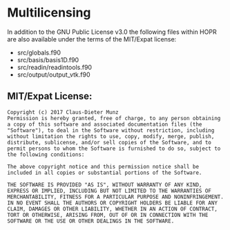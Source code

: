 # Multilicensing

In addition to the GNU Public License v3.0 the following files
within HOPR are also available under the terms of the MIT/Expat license:

- src/globals.f90
- src/basis/basis1D.f90
- src/readin/readintools.f90
- src/output/output_vtk.f90

## MIT/Expat License:
```
Copyright (c) 2017 Claus-Dieter Munz
Permission is hereby granted, free of charge, to any person obtaining a copy of this software and associated documentation files (the "Software"), to deal in the Software without restriction, including without limitation the rights to use, copy, modify, merge, publish, distribute, sublicense, and/or sell copies of the Software, and to permit persons to whom the Software is furnished to do so, subject to the following conditions:

The above copyright notice and this permission notice shall be included in all copies or substantial portions of the Software.

THE SOFTWARE IS PROVIDED "AS IS", WITHOUT WARRANTY OF ANY KIND, EXPRESS OR IMPLIED, INCLUDING BUT NOT LIMITED TO THE WARRANTIES OF MERCHANTABILITY, FITNESS FOR A PARTICULAR PURPOSE AND NONINFRINGEMENT. IN NO EVENT SHALL THE AUTHORS OR COPYRIGHT HOLDERS BE LIABLE FOR ANY CLAIM, DAMAGES OR OTHER LIABILITY, WHETHER IN AN ACTION OF CONTRACT, TORT OR OTHERWISE, ARISING FROM, OUT OF OR IN CONNECTION WITH THE SOFTWARE OR THE USE OR OTHER DEALINGS IN THE SOFTWARE.
```
